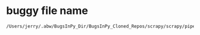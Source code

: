 # buggy file name

```text
/Users/jerry/.abw/BugsInPy_Dir/BugsInPy_Cloned_Repos/scrapy/scrapy/pipelines/images.py
```